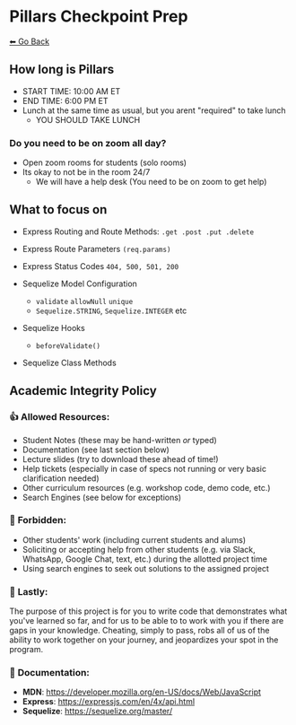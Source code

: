 # Pillars Checkpoint Prep
[⬅ Go Back](/week3.md)

## How long is Pillars

- START TIME: 10:00 AM ET
- END TIME: 6:00 PM ET
- Lunch at the same time as usual, but you arent "required" to take lunch
  - YOU SHOULD TAKE LUNCH

### Do you need to be on zoom all day?

- Open zoom rooms for students (solo rooms)
- Its okay to not be in the room 24/7
  - We will have a help desk (You need to be on zoom to get help)

## What to focus on

- Express Routing and Route Methods: `.get .post .put .delete`
- Express Route Parameters `(req.params)`
- Express Status Codes `404, 500, 501, 200`

- Sequelize Model Configuration
  - `validate` `allowNull` `unique`
  - `Sequelize.STRING`, `Sequelize.INTEGER` etc
- Sequelize Hooks
  - `beforeValidate()`
- Sequelize Class Methods

## **Academic Integrity Policy**

### 👍 **Allowed Resources:**

- Student Notes (these may be hand-written _or_ typed)
- Documentation (see last section below)
- Lecture slides (try to download these ahead of time!)
- Help tickets (especially in case of specs not running or very basic clarification needed)
- Other curriculum resources (e.g. workshop code, demo code, etc.)
- Search Engines (see below for exceptions)

### 🚫 **Forbidden:**

- Other students' work (including current students and alums)
- Soliciting or accepting help from other students (e.g. via Slack, WhatsApp, Google Chat, text, etc.) during the allotted project time
- Using search engines to seek out solutions to the assigned project

### 📌 **Lastly:**

The purpose of this project is for you to write code that demonstrates what you've learned so far, and for us to be able to to work with you if there are gaps in your knowledge. Cheating, simply to pass, robs all of us of the ability to work together on your journey, and jeopardizes your spot in the program.

### 📖 **Documentation:**

- **MDN**: https://developer.mozilla.org/en-US/docs/Web/JavaScript
- **Express**: https://expressjs.com/en/4x/api.html
- **Sequelize**: https://sequelize.org/master/